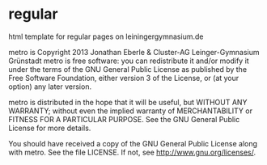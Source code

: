 regular
=======

html template for regular pages on leiningergymnasium.de

metro is Copyright 2013 Jonathan Eberle & Cluster-AG Leinger-Gymnasium Grünstadt metro is free software: you can redistribute it and/or modify it under the terms of the GNU General Public License as published by the Free Software Foundation, either version 3 of the License, or (at your option) any later version.

metro is distributed in the hope that it will be useful, but WITHOUT ANY WARRANTY; without even the implied warranty of MERCHANTABILITY or FITNESS FOR A PARTICULAR PURPOSE. See the GNU General Public License for more details.

You should have received a copy of the GNU General Public License along with metro. See the file LICENSE. If not, see http://www.gnu.org/licenses/.
